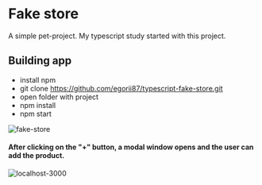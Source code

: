 # Fake store

A simple pet-project. My typescript study started with this project.

## Building app

* install npm
* git clone https://github.com/egorii87/typescript-fake-store.git
* open folder with project
* npm install
* npm start

<p>
<img src="https://i.ibb.co/QbfF4p7/fake-store.png" alt="fake-store" border="0"> <br>
<h4> After clicking on the "+" button, a modal window opens and the user can add the product. </h4>  
<img src="https://i.ibb.co/nD5sx46/localhost-3000.png" alt="localhost-3000" border="0">
</p>
